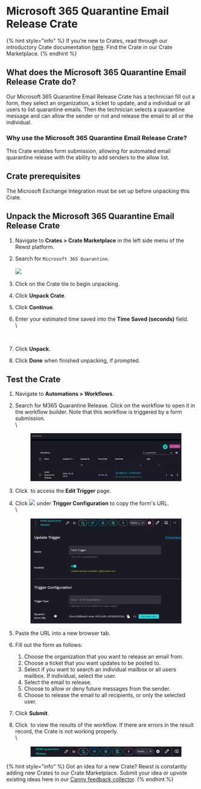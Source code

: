 # Microsoft 365 Quarantine Email Release Crate

{% hint style="info" %}
If you’re new to Crates, read through our introductory Crate documentation [here](https://docs.rewst.help/prebuilt-automations/crates). Find the Crate in our Crate Marketplace.
{% endhint %}

## What does the Microsoft 365 Quarantine Email Release Crate do?

Our Microsoft 365 Quarantine Email Release Crate has a technician fill out a form, they select an organization, a ticket to update, and a individual or all users to list quarantine emails. Then the technician selects a quarantine message and can allow the sender or not and release the email to all or the individual.

### Why use the Microsoft 365 Quarantine Email Release Crate?

This Crate enables form submission, allowing for automated email quarantine release with the ability to add senders to the allow list.

## Crate prerequisites

The Microsoft Exchange Integration must be set up before unpacking this Crate.&#x20;

## Unpack the Microsoft 365 Quarantine Email Release Crate

1. Navigate to **Crates > Crate Marketplace** in the left side menu of the Rewst platform.
2. Search for `Microsoft 365 Quarantine`.\
   \
   ![](<../../../.gitbook/assets/Screenshot 2025-03-31 at 5.10.27 PM.png>)
3. Click on the Crate tile to begin unpacking.
4. Click **Unpack Crate**.
5. Click **Continue**.&#x20;
6.  Enter your estimated time saved into the **Time Saved (seconds)** field. \
    \


    <figure><img src="../../../.gitbook/assets/Screenshot 2025-03-31 at 5.11.51 PM.png" alt=""><figcaption></figcaption></figure>
7. Click **Unpack**.&#x20;
8. Click **Done** when finished unpacking, if prompted.

## Test the Crate

1. Navigate to **Automations > Workflows**.
2.  Search for M365 Quarantine Release. Click on the workflow to open it in the workflow builder. Note that this workflow is triggered by a form submission.\
    \


    <figure><img src="../../../.gitbook/assets/image (65) (1).png" alt=""><figcaption></figcaption></figure>
3. Click <img src="../../../.gitbook/assets/Screenshot 2025-02-21 at 11.20.06 AM.png" alt="" data-size="line"> to access the **Edit Trigger** page.
4.  Click ![](<../../../.gitbook/assets/Screenshot 2025-03-31 at 5.16.58 PM.png>) under **Trigger Configuration** to copy the form's URL. \
    \


    <figure><img src="../../../.gitbook/assets/image (66) (1).png" alt=""><figcaption></figcaption></figure>
5. Paste the URL into a new browser tab.
6. Fill out the form as follows:
   1. Choose the organization that you want to release an email from.
   2. Choose a ticket that you want updates to be posted to.
   3. Select if you want to search an individual mailbox or all users mailbox. If individual, select the user.
   4. Select the email to release.
   5. Choose to allow or deny future messages from the sender.
   6. Choose to release the email to all recipients, or only the selected user.
7. Click **Submit**.
8.  Click <img src="../../../.gitbook/assets/Screenshot 2025-03-05 at 2.40.07 PM (1).png" alt="" data-size="line"> to view the results of the workflow. If there are errors in the result record, the Crate is not working properly. \
    \


    <figure><img src="../../../.gitbook/assets/image (64).png" alt=""><figcaption></figcaption></figure>

{% hint style="info" %}
Got an idea for a new Crate? Rewst is constantly adding new Crates to our Crate Marketplace. Submit your idea or upvote existing ideas here in our [Canny feedback collector](https://rewst.canny.io/crates).
{% endhint %}


